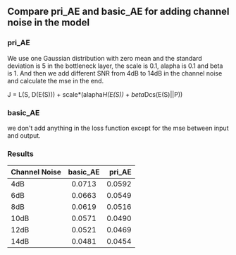 ## Compare pri_AE and basic_AE for adding channel noise in the model
### pri_AE
We use one Gaussian distribution with zero mean and the standard deviation is 5 in the bottleneck layer, the scale is 0.1, alapha is 0.1 and beta is 1. And then we add different SNR from 4dB to 14dB in the channel noise and calculate the mse in the end.

J = L(S, D(E(S))) + scale*(alapha*H(E(S)) + beta*Dcs(E(S)||P))
### basic_AE
we don't add anything in the loss function except for the mse between input and output.

### Results
| Channel Noise  | basic_AE  | pri_AE  |
| :------------  |:---------:| -------:|
|    4dB         | 0.0713    | 0.0592  |
|    6dB         | 0.0663    | 0.0549  |
|    8dB         | 0.0619    | 0.0516  |
|    10dB         | 0.0571   | 0.0490  |
|    12dB         | 0.0521    | 0.0469  |
|    14dB         | 0.0481    | 0.0454 |

